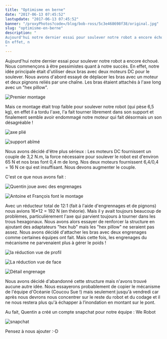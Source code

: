 ```yaml
---
title: "Optimisme en berne"
date: "2017-06-13 07:45:52"
lastupdate: "2017-06-13 07:45:52"
banner: "/proxyPhotos?code=/blog/bob-ross/5c3e468698f38/original.jpg"
slug: "optimisme-en-berne"
description: " 
Aujourd'hui notre dernier essai pour soulever notre robot a encore échoué. Nous commençons à être pessimistes quant à notre succès.
En effet, n
"
---
```

Aujourd'hui notre dernier essai pour soulever notre robot a encore échoué. Nous commençons à être pessimistes quant à notre succès.
En effet, notre idée principale était d'utiliser deux bras avec deux moteurs DC pour le soulever.
Nous avons d'abord essayé de déplacer les bras avec un moteur et deux pignons reliés par une chaîne. Les bras étaient attachés à l'axe long avec un "hex pillow".

![Premier montage](/proxyPhotos?code=/blog/bob-ross/5c3e468698f38/50.jpg "Premier montage")

Mais ce montage était trop faible pour soulever notre robot (qui pèse 6,5 kg), en effet il a tordu l'axe, l'a fait tourner librement dans son support et finalement semble avoir endommagé notre moteur qui fait désormais un son désagréable !

![axe plié](/proxyPhotos?code=/blog/bob-ross/5c3e4687632d3/50.jpg "Axe plié")

![support abîmé](/proxyPhotos?code=/blog/bob-ross/5c3e4687e60a7/50.jpg "support 'hex pillow' abîmé")

Nous avons décidé d'être plus sérieux :
Les moteurs DC fournissent un couple de 3,2 N.m, la force nécessaire pour soulever le robot est d'environ 65 N et nos bras font 0,4 m de long.
Nos deux moteurs fournissent 6,4/0,4 = 16 N ce qui est insuffisant.
Nous devons augmenter le couple.

C'est ce que nous avons fait :

![Quentin joue avec des engrenages](/proxyPhotos?code=/blog/bob-ross/5c3e46885f164/50.jpg "Quentin joue avec des engrenages")

![Antoine et François font le montage](/proxyPhotos?code=/blog/bob-ross/5c3e4688ca3be/50.jpg "Antoine et François font le montage")

Avec un réducteur total de 12:1 (fait à l'aide d'engrennages et de pignons) nous avions 16*12 = 192 N (en théorie).
Mais il y avait toujours beaucoup de problèmes, particulièrement l'axe qui parvient toujours à tourner dans les trous hexagonaux.
Nous avons alors essayer de renforcer la structure en ajoutant des adaptateurs  "hex hub" mais les "hex pillow" ne seraient pas assez. Nous avons décidé d'attacher les bras avec deux engrenages comme certaines équipes ont fait. Mais cette fois, les engrenages du mécanisme ne parvenaient plus à gérer le poids !

![la réduction vue de profil](/proxyPhotos?code=/blog/bob-ross/5c3e46895998b/50.jpg "la réduction vue de profil")

![La réduction vue de face](/proxyPhotos?code=/blog/bob-ross/5c3e4689cabfb/50.jpg "La réduction vue de face")

![Détail engrenage](/proxyPhotos?code=/blog/bob-ross/5c3e468a4b79e/50.jpg "Détail engrenage")

Nous avons décidé d'abandonné cette structure mais n'avons trouvé aucune autre idée. Nous essayerons probablement de copier le mécanisme de l'équipe d'Océanie (Coucou Sue !) mais seulement jusqu'à vendredi car après nous devrons nous concentrer sur le reste du robot et du codage et il ne nous restera plus qu'à échapper à l’inondation en montant sur le pont. 

 Au fait, Quentin a créé un compte snapchat pour notre équipe : We Robot

![snapchat](/proxyPhotos?code=/blog/bob-ross/5c3e468abc04a/50.jpg)

Pensez à nous ajouter :-D








    